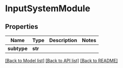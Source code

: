 # InputSystemModule

## Properties
Name | Type | Description | Notes
------------ | ------------- | ------------- | -------------
**subtype** | **str** |  | 

[[Back to Model list]](../README.md#documentation-for-models) [[Back to API list]](../README.md#documentation-for-api-endpoints) [[Back to README]](../README.md)


